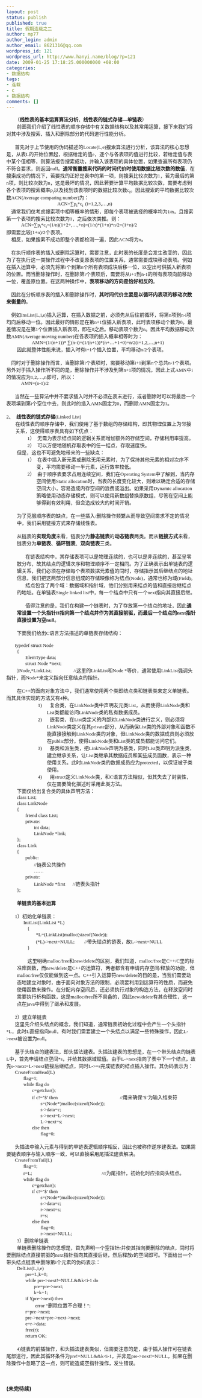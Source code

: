 ```yaml
---
layout: post
status: publish
published: true
title: 假期连载之二
author: mp77
author_login: admin
author_email: 8621316@qq.com
wordpress_id: 121
wordpress_url: http://www.hanyi.name/blog/?p=121
date: 2009-01-25 17:18:25.000000000 +08:00
categories:
- 数据结构
tags:
- 连载
- c
- 数据结构
comments: []
---
```

<p class="MsoNormal" style="margin: 0cm 0cm 0pt;"><span style="font-size: small;"><span lang="EN-US"><span style="mso-tab-count: 1;"><span style="font-family: Times New Roman;">       </span></span></span><span style="font-family: 宋体; mso-ascii-font-family: 'Times New Roman'; mso-hansi-font-family: 'Times New Roman';">（<strong style="mso-bidi-font-weight: normal;">线性表的基本运算算法分析</strong>，<strong style="mso-bidi-font-weight: normal;">线性表的链式存储—单链表</strong>）</span></span></p>
<p class="MsoNormal" style="margin: 0cm 0cm 0pt; text-indent: 21pt;"><span style="font-family: 宋体; mso-ascii-font-family: 'Times New Roman'; mso-hansi-font-family: 'Times New Roman';"><span style="font-size: small;">前面我们介绍了线性表的顺序存储中有关数据结构以及其常用运算，接下来我们将对其中涉及搜索、插入和删除部分的代码进行性能分析。</span></span></p>
<p class="MsoNormal" style="margin: 0cm 0cm 0pt;"><span lang="EN-US"><span style="mso-tab-count: 1;"><span style="font-size: small; font-family: Times New Roman;">       </span></span></span></p>
<p class="MsoNormal" style="margin: 0cm 0cm 0pt;"><span style="font-size: small;"><span lang="EN-US"><span style="mso-tab-count: 1;"><span style="font-family: Times New Roman;">       </span></span></span><span style="font-family: 宋体; mso-ascii-font-family: 'Times New Roman'; mso-hansi-font-family: 'Times New Roman';">首先对于上节使用的伪码描述的</span><span lang="EN-US"><span style="font-family: Times New Roman;">Locate(L,e)</span></span><span style="font-family: 宋体; mso-ascii-font-family: 'Times New Roman'; mso-hansi-font-family: 'Times New Roman';">搜索算法进行分析，该算法的核心思想是，从表</span><span lang="EN-US"><span style="font-family: Times New Roman;">L</span></span><span style="font-family: 宋体; mso-ascii-font-family: 'Times New Roman'; mso-hansi-font-family: 'Times New Roman';">的开始位置起，根据给定的值</span><span lang="EN-US"><span style="font-family: Times New Roman;">e</span></span><span style="font-family: 宋体; mso-ascii-font-family: 'Times New Roman'; mso-hansi-font-family: 'Times New Roman';">，逐个与各表项的值进行比较，若给定值与表中某个值相等，则算法报告搜索成功，并输入该表项的具体位置，如果查遍所有表项仍不符合要求，则返回</span><span lang="EN-US"><span style="font-family: Times New Roman;">null</span></span><span style="font-family: 宋体; mso-ascii-font-family: 'Times New Roman'; mso-hansi-font-family: 'Times New Roman';">。<strong style="mso-bidi-font-weight: normal;">通常衡量搜索代码的时间代价时使用数据比较次数的数值</strong>，在搜索成功的情况下，若要找的正好是表中的第一项，则搜索比较次数为</span><span lang="EN-US"><span style="font-family: Times New Roman;">1</span></span><span style="font-family: 宋体; mso-ascii-font-family: 'Times New Roman'; mso-hansi-font-family: 'Times New Roman';">，若为最后的第</span><span lang="EN-US"><span style="font-family: Times New Roman;">n</span></span><span style="font-family: 宋体; mso-ascii-font-family: 'Times New Roman'; mso-hansi-font-family: 'Times New Roman';">项，则比较次数为</span><span lang="EN-US"><span style="font-family: Times New Roman;">n</span></span><span style="font-family: 宋体; mso-ascii-font-family: 'Times New Roman'; mso-hansi-font-family: 'Times New Roman';">，这是最坏的情况，因此若要计算平均数据比较次数，需要考虑到各个表项的搜索概率</span><span style="font-family: Times New Roman;"><span lang="EN-US">p</span><sub><span style="mso-bidi-font-size: 10.5pt;" lang="EN-US">i</span></sub></span><span style="font-family: 宋体; mso-ascii-font-family: 'Times New Roman'; mso-hansi-font-family: 'Times New Roman';">以及找到该表项时的数据比较次数</span><span style="font-family: Times New Roman;"><span lang="EN-US">c</span><sub><span style="mso-bidi-font-size: 10.5pt;" lang="EN-US">i</span></sub></span><span style="font-family: 宋体; mso-ascii-font-family: 'Times New Roman'; mso-hansi-font-family: 'Times New Roman';">。因此搜索的平均数据比较次数</span><span lang="EN-US"><span style="font-family: Times New Roman;">ACN(Average comparing number)</span></span><span style="font-family: 宋体; mso-ascii-font-family: 'Times New Roman'; mso-hansi-font-family: 'Times New Roman';">为：</span></span></p>
<p class="MsoNormal" style="margin: 0cm 0cm 0pt;"><span style="font-size: small;"><span lang="EN-US"><span style="font-family: Times New Roman;"><span style="mso-tab-count: 6;">                                          </span>ACN=</span></span><span style="font-family: 宋体;">∑</span><span style="font-family: Times New Roman;"><span lang="EN-US">p</span><sub><span style="mso-bidi-font-size: 10.5pt;" lang="EN-US">i</span></sub></span><span style="font-family: 宋体;">*</span><span style="font-family: Times New Roman;"><span lang="EN-US">c</span><sub><span style="mso-bidi-font-size: 10.5pt;" lang="EN-US">i<span style="mso-spacerun: yes;">  </span></span></sub></span><span style="font-family: 宋体;">(i=1,2,3,…,n)</span></span></p>
<p class="MsoNormal" style="margin: 0cm 0cm 0pt;"><span style="font-size: small;"><span style="font-family: 宋体;"><span style="mso-tab-count: 1;">    </span></span><span style="font-family: 宋体;">通常我们仅考虑搜索项中相等概率的情形，即每个表项被选择的概率均为<span lang="EN-US">1/n</span>，且搜索第一个表项的搜索比较次数为<span lang="EN-US">1</span>，之后依次类推。则：</span></span></p>
<p class="MsoNormal" style="margin: 0cm 0cm 0pt;"><span style="font-size: small;"><span style="font-family: 宋体;"><span style="mso-tab-count: 3;">            </span></span><span lang="EN-US"><span style="font-family: Times New Roman;">ACN=</span></span><span style="font-family: 宋体;">∑</span><span style="font-family: Times New Roman;"><span lang="EN-US">p</span><sub><span style="mso-bidi-font-size: 10.5pt;" lang="EN-US">i</span></sub></span><span style="font-family: 宋体;">*</span><span style="font-family: Times New Roman;"><span lang="EN-US">c</span><sub><span style="mso-bidi-font-size: 10.5pt;" lang="EN-US">i</span></sub></span><span style="font-family: 宋体;">=(1/n)(1+2+,…,+n)=(1/n)*(1+n)*n/2=(1+n)/2</span></span></p>
<p class="MsoNormal" style="margin: 0cm 0cm 0pt;"><span style="font-family: 宋体;"><span style="font-size: small;">即需要比较<span lang="EN-US">(1+n)/2</span>个表项。</span></span></p>
<p class="MsoNormal" style="margin: 0cm 0cm 0pt;"><span style="font-size: small;"><span style="font-family: 宋体;"><span style="mso-tab-count: 1;">    </span></span><span style="font-family: 宋体;">相反，如果搜索不成功即整个表都检测一遍，因此<span lang="EN-US">ACN</span>将为<span lang="EN-US">n</span>。</span></span></p>
<p class="MsoNormal" style="margin: 0cm 0cm 0pt;"><span style="font-family: 宋体;"><span style="font-size: small;"> </span></span></p>
<p class="MsoNormal" style="margin: 0cm 0cm 0pt;"><span style="font-size: small;"><span style="font-family: 宋体;"><span style="mso-tab-count: 1;">    </span></span><span style="font-family: 宋体;">在执行顺序表的插入或删除运算时，需要注意，此时表的长度是会发生改变的，因此为了在执行这一类操作过程中不改变原表项的位置关系，通常需要成块移动表项。例如在插入运算中，必须先将第<span lang="EN-US">i</span>个到第<span lang="EN-US">n</span>个所有表项成块后移一位，以空出可供插入新表项的位置。而当删除操作时，在删除第<span lang="EN-US">i</span>个表项后，需要将从<span lang="EN-US">i+1</span>到<span lang="EN-US">n-1</span>的所有表项向前移动一位，覆盖原位置。在这两种操作中，<strong style="mso-bidi-font-weight: normal;">表项移动的方向是恰好相反的</strong>。</span></span></p>
<p class="MsoNormal" style="margin: 0cm 0cm 0pt;"><span style="font-family: 宋体;"><span style="font-size: small;"><span style="mso-tab-count: 1;">    </span></span></span></p>
<p class="MsoNormal" style="margin: 0cm 0cm 0pt;"><span style="font-size: small;"><span style="font-family: 宋体;"><span style="mso-tab-count: 1;">    </span></span><span style="font-family: 宋体;">因此在分析顺序表的插入和删除操作时，<strong style="mso-bidi-font-weight: normal;">其时间代价主要是以循环内表项的移动次数来衡量的</strong>。</span></span></p>
<p class="MsoNormal" style="margin: 0cm 0cm 0pt;"><span style="font-family: 宋体;"><span style="font-size: small;"> </span></span></p>
<p class="MsoNormal" style="margin: 0cm 0cm 0pt;"><span style="font-size: small;"><span style="font-family: 宋体;"><span style="mso-tab-count: 1;">    </span></span><span style="font-family: 宋体;">例如</span><span lang="EN-US"><span style="font-family: Times New Roman;">InsList(L,i,e)</span></span><span style="font-family: 宋体; mso-ascii-font-family: 'Times New Roman'; mso-hansi-font-family: 'Times New Roman';">插入运算，在插入数据之前，必须先从后往前循环，将第</span><span lang="EN-US"><span style="font-family: Times New Roman;">n</span></span><span style="font-family: 宋体; mso-ascii-font-family: 'Times New Roman'; mso-hansi-font-family: 'Times New Roman';">项到</span><span lang="EN-US"><span style="font-family: Times New Roman;">n-i</span></span><span style="font-family: 宋体; mso-ascii-font-family: 'Times New Roman'; mso-hansi-font-family: 'Times New Roman';">项均向后移动一位。因此最好的情形是在第</span><span lang="EN-US"><span style="font-family: Times New Roman;">n+1</span></span><span style="font-family: 宋体; mso-ascii-font-family: 'Times New Roman'; mso-hansi-font-family: 'Times New Roman';">位插入新表项，此时表项移动个数为</span><span lang="EN-US"><span style="font-family: Times New Roman;">0</span></span><span style="font-family: 宋体; mso-ascii-font-family: 'Times New Roman'; mso-hansi-font-family: 'Times New Roman';">。最差情况是在第</span><span lang="EN-US"><span style="font-family: Times New Roman;">1</span></span><span style="font-family: 宋体; mso-ascii-font-family: 'Times New Roman'; mso-hansi-font-family: 'Times New Roman';">个位置插入新表项，即在</span><span lang="EN-US"><span style="font-family: Times New Roman;">0</span></span><span style="font-family: 宋体; mso-ascii-font-family: 'Times New Roman'; mso-hansi-font-family: 'Times New Roman';">之后。移动表项个数为</span><span lang="EN-US"><span style="font-family: Times New Roman;">n</span></span><span style="font-family: 宋体; mso-ascii-font-family: 'Times New Roman'; mso-hansi-font-family: 'Times New Roman';">。因此平均数据移动次数</span><span lang="EN-US"><span style="font-family: Times New Roman;">AMN(Average moving number)</span></span><span style="font-family: 宋体; mso-ascii-font-family: 'Times New Roman'; mso-hansi-font-family: 'Times New Roman';">在各表项的插入概率相等时为：</span></span></p>
<p class="MsoNormal" style="margin: 0cm 0cm 0pt;"><span style="font-size: small;"><span lang="EN-US"><span style="font-family: Times New Roman;"><span style="mso-tab-count: 3;">                     </span>AMN=(1/(n+1))*</span></span><span style="font-family: 宋体;"> </span><span style="font-family: 宋体;">∑<span lang="EN-US">(n-i)=(1/(n+1))*(n+…+1+0)=n/2(i=1,2,…,n+1)</span></span></span></p>
<p class="MsoNormal" style="margin: 0cm 0cm 0pt; text-indent: 21pt;"><span style="font-family: 宋体;"><span style="font-size: small;">因此就整体性能来说，插入时有<span lang="EN-US">i+1</span>个插入位置，平均移动<span lang="EN-US">n/2</span>个表项。</span></span></p>
<p class="MsoNormal" style="margin: 0cm 0cm 0pt;"><span style="font-family: 宋体;"><span style="font-size: small;"><span style="mso-tab-count: 1;">    </span></span></span></p>
<p class="MsoNormal" style="margin: 0cm 0cm 0pt;"><span style="font-size: small;"><span style="font-family: 宋体;"><span style="mso-tab-count: 1;">    </span></span><span style="font-family: 宋体;">同时对于删除操作而言，当删除第<span lang="EN-US">i</span>个表项时，需要移动第<span lang="EN-US">i+1</span>到第<span lang="EN-US">n</span>个总共<span lang="EN-US">n-1</span>个表项。另外对于插入操作所不同的是，删除操作并不涉及到第<span lang="EN-US">n+1</span>项的情况，因此上式<span lang="EN-US">AMN</span>中<span lang="EN-US">i</span>的情况应为<span lang="EN-US">1,2,…,n</span>即可，所以：</span></span></p>
<p class="MsoNormal" style="margin: 0cm 0cm 0pt;"><span style="font-family: 宋体;"><span style="mso-tab-count: 3;"><span style="font-size: small;">            </span></span></span><span lang="EN-US"><span style="font-size: small; font-family: Times New Roman;">AMN=(n-1)/2<br style="mso-special-character: line-break;" /><br style="mso-special-character: line-break;" /></span></span></p>
<p class="MsoNormal" style="margin: 0cm 0cm 0pt;"><span style="font-size: small;"><span lang="EN-US"><span style="mso-tab-count: 1;"><span style="font-family: Times New Roman;">       </span></span></span><span style="font-family: 宋体; mso-ascii-font-family: 'Times New Roman'; mso-hansi-font-family: 'Times New Roman';">当然在一些算法中并不要求插入时并不必须在表末进行，或者删除时可以将最后一个表项填到第</span><span lang="EN-US"><span style="font-family: Times New Roman;">i</span></span><span style="font-family: 宋体; mso-ascii-font-family: 'Times New Roman'; mso-hansi-font-family: 'Times New Roman';">个空位中去，则此时的插入</span><span lang="EN-US"><span style="font-family: Times New Roman;">AMN</span></span><span style="font-family: 宋体; mso-ascii-font-family: 'Times New Roman'; mso-hansi-font-family: 'Times New Roman';">固定为</span><span lang="EN-US"><span style="font-family: Times New Roman;">0</span></span><span style="font-family: 宋体; mso-ascii-font-family: 'Times New Roman'; mso-hansi-font-family: 'Times New Roman';">，而删除</span><span lang="EN-US"><span style="font-family: Times New Roman;">AMN</span></span><span style="font-family: 宋体; mso-ascii-font-family: 'Times New Roman'; mso-hansi-font-family: 'Times New Roman';">固定为</span><span lang="EN-US"><span style="font-family: Times New Roman;">1</span></span><span style="font-family: 宋体; mso-ascii-font-family: 'Times New Roman'; mso-hansi-font-family: 'Times New Roman';">。</span></span></p>
<p class="MsoNormal" style="margin: 0cm 0cm 0pt;"><span lang="EN-US"><span style="font-size: small; font-family: Times New Roman;"> </span></span></p>
<p class="MsoNormal" style="margin: 0cm 0cm 0pt 18pt; text-indent: -18pt; mso-list: l0 level1 lfo1; tab-stops: list 18.0pt;"><span style="mso-fareast-font-family: 'Times New Roman';" lang="EN-US"><span style="mso-list: Ignore;"><span style="font-family: Times New Roman;"><span style="font-size: small;">2、</span><span style="font-family: &quot;Times New Roman&quot;;">  </span></span></span></span><span style="font-size: small;"><strong style="mso-bidi-font-weight: normal;"><span style="font-family: 宋体; mso-ascii-font-family: 'Times New Roman'; mso-hansi-font-family: 'Times New Roman';">线性表的链式存储</span></strong><span lang="EN-US"><span style="font-family: Times New Roman;">(Linked List)</span></span></span></p>
<p class="MsoNormal" style="margin: 0cm 0cm 0pt 18pt;"><span style="font-family: 宋体; mso-ascii-font-family: 'Times New Roman'; mso-hansi-font-family: 'Times New Roman';"><span style="font-size: small;">在线性表的顺序存储中，我们使用了基于数组的存储结构，即其物理位置上为邻接关系，这使得顺序表具有如下优点：</span></span></p>
<p class="MsoNormal" style="margin: 0cm 0cm 0pt 60pt; text-indent: -18pt; mso-list: l0 level3 lfo1; tab-stops: list 60.0pt;"><span style="mso-fareast-font-family: 'Times New Roman';" lang="EN-US"><span style="mso-list: Ignore;"><span style="font-family: Times New Roman;"><span style="font-size: small;">1）</span><span style="font-family: &quot;Times New Roman&quot;;">  </span></span></span></span><span style="font-family: 宋体; mso-ascii-font-family: 'Times New Roman'; mso-hansi-font-family: 'Times New Roman';"><span style="font-size: small;">无需为表示结点间的逻辑关系而增加额外的存储空间，存储利用率提高。</span></span></p>
<p class="MsoNormal" style="margin: 0cm 0cm 0pt 60pt; text-indent: -18pt; mso-list: l0 level3 lfo1; tab-stops: list 60.0pt;"><span style="mso-fareast-font-family: 'Times New Roman';" lang="EN-US"><span style="mso-list: Ignore;"><span style="font-family: Times New Roman;"><span style="font-size: small;">2）</span><span style="font-family: &quot;Times New Roman&quot;;">  </span></span></span></span><span style="font-family: 宋体; mso-ascii-font-family: 'Times New Roman'; mso-hansi-font-family: 'Times New Roman';"><span style="font-size: small;">可以方便地随机存取表中的任一结点，存取速度快。</span></span></p>
<p class="MsoNormal" style="margin: 0cm 0cm 0pt 21pt;"><span style="font-family: 宋体; mso-ascii-font-family: 'Times New Roman'; mso-hansi-font-family: 'Times New Roman';"><span style="font-size: small;">但是，这也不可避免地带来的一些缺点：</span></span></p>
<p class="MsoNormal" style="margin: 0cm 0cm 0pt 60pt; text-indent: -18pt; mso-list: l1 level1 lfo2; tab-stops: list 60.0pt;"><span style="mso-fareast-font-family: 'Times New Roman';" lang="EN-US"><span style="mso-list: Ignore;"><span style="font-family: Times New Roman;"><span style="font-size: small;">1）</span><span style="font-family: &quot;Times New Roman&quot;;">  </span></span></span></span><span style="font-family: 宋体; mso-ascii-font-family: 'Times New Roman'; mso-hansi-font-family: 'Times New Roman';"><span style="font-size: small;">在表中插入新元素或删除无用元素时，为了保持其他元素的相对次序不变，平均需要移动一半元素，运行效率较低。</span></span></p>
<p class="MsoNormal" style="margin: 0cm 0cm 0pt 60pt; text-indent: -18pt; mso-list: l1 level1 lfo2; tab-stops: list 60.0pt;"><span style="mso-fareast-font-family: 'Times New Roman';" lang="EN-US"><span style="mso-list: Ignore;"><span style="font-family: Times New Roman;"><span style="font-size: small;">2）</span><span style="font-family: &quot;Times New Roman&quot;;">  </span></span></span></span><span style="font-size: small;"><span style="font-family: 宋体; mso-ascii-font-family: 'Times New Roman'; mso-hansi-font-family: 'Times New Roman';">由于顺序表要求占用连续空间，我们在</span><span lang="EN-US"><span style="font-family: Times New Roman;">Operating System</span></span><span style="font-family: 宋体; mso-ascii-font-family: 'Times New Roman'; mso-hansi-font-family: 'Times New Roman';">中了解到，当内存空间使用</span><span lang="EN-US"><span style="font-family: Times New Roman;">Static allocation</span></span><span style="font-family: 宋体; mso-ascii-font-family: 'Times New Roman'; mso-hansi-font-family: 'Times New Roman';">时，当表的长度变化较大，则难以确定合适的存储空间大小，容易造成内存空间的浪费或溢出。如果采用</span><span lang="EN-US"><span style="font-family: Times New Roman;">Dynamic allocation</span></span><span style="font-family: 宋体; mso-ascii-font-family: 'Times New Roman'; mso-hansi-font-family: 'Times New Roman';">策略使用动态存储模式，则可以使用新数组替换原数组，尽管在空间上能够得到有效利用，但会造成较大的时间开销。</span></span></p>
<p class="MsoNormal" style="margin: 0cm 0cm 0pt 21pt;"><span lang="EN-US"><span style="font-size: small; font-family: Times New Roman;"> </span></span></p>
<p class="MsoNormal" style="margin: 0cm 0cm 0pt 21pt;"><span style="font-size: small;"><span style="font-family: 宋体; mso-ascii-font-family: 'Times New Roman'; mso-hansi-font-family: 'Times New Roman';">为了克服顺序表的缺点，在一些插入</span><span lang="EN-US"><span style="font-family: Times New Roman;">/</span></span><span style="font-family: 宋体; mso-ascii-font-family: 'Times New Roman'; mso-hansi-font-family: 'Times New Roman';">删除操作频繁从而导致空间需求不定的情况中，我们采用链接方式来存储线性表。</span></span></p>
<p class="MsoNormal" style="margin: 0cm 0cm 0pt 21pt;"><span lang="EN-US"><span style="font-size: small; font-family: Times New Roman;"> </span></span></p>
<p class="MsoNormal" style="margin: 0cm 0cm 0pt 21pt;"><span style="font-family: 宋体; mso-ascii-font-family: 'Times New Roman'; mso-hansi-font-family: 'Times New Roman';"><span style="font-size: small;">从链表的<strong style="mso-bidi-font-weight: normal;">实现角度</strong>来看，链表分为<strong style="mso-bidi-font-weight: normal;">静态链表</strong>的<strong style="mso-bidi-font-weight: normal;">动态链表</strong>两类。而从<strong style="mso-bidi-font-weight: normal;">链接方式</strong>来看，链表分为<strong style="mso-bidi-font-weight: normal;">单链表</strong>、<strong style="mso-bidi-font-weight: normal;">循环链表</strong>、<strong style="mso-bidi-font-weight: normal;">双向链表</strong>三类。</span></span></p>
<p class="MsoNormal" style="margin: 0cm 0cm 0pt 21pt;"><span lang="EN-US"><span style="font-size: small; font-family: Times New Roman;"> </span></span></p>
<p class="MsoNormal" style="margin: 0cm 0cm 0pt 21pt;"><span style="font-size: small;"><span lang="EN-US"><span style="mso-tab-count: 1;"><span style="font-family: Times New Roman;">       </span></span></span><span style="font-family: 宋体; mso-ascii-font-family: 'Times New Roman'; mso-hansi-font-family: 'Times New Roman';">在链表结构中，其存储表项可以是物理连续的，也可以是非连续的，甚至呈零散分布，故其结点的逻辑次序和物理顺序不一定相同。为了正确表示出单链表的逻辑关系，我们必须在存储每个表项数据元素值的同时，存储指示其后继结点的地址信息，我们把这两部分信息组成的存储映像称为结点</span><span lang="EN-US"><span style="font-family: Times New Roman;">(Node)</span></span><span style="font-family: 宋体; mso-ascii-font-family: 'Times New Roman'; mso-hansi-font-family: 'Times New Roman';">，通常也称为域</span><span lang="EN-US"><span style="font-family: Times New Roman;">(Field)</span></span><span style="font-family: 宋体; mso-ascii-font-family: 'Times New Roman'; mso-hansi-font-family: 'Times New Roman';">。</span></span></p>
<p class="MsoNormal" style="margin: 0cm 0cm 0pt 21pt;"><span style="font-size: small;"><span lang="EN-US"><span style="mso-tab-count: 1;"><span style="font-family: Times New Roman;">       </span></span></span><span style="font-family: 宋体; mso-ascii-font-family: 'Times New Roman'; mso-hansi-font-family: 'Times New Roman';">结点包含了两个域：数据域和指针域，他们分别用来结点的值和直接后继结点的地址。在单链表</span><span lang="EN-US"><span style="font-family: Times New Roman;">Single linked list</span></span><span style="font-family: 宋体; mso-ascii-font-family: 'Times New Roman'; mso-hansi-font-family: 'Times New Roman';">中，每一个结点中只有一个</span><span lang="EN-US"><span style="font-family: Times New Roman;">next</span></span><span style="font-family: 宋体; mso-ascii-font-family: 'Times New Roman'; mso-hansi-font-family: 'Times New Roman';">指向其直接后继。</span></span></p>
<p class="MsoNormal" style="margin: 0cm 0cm 0pt 21pt;"><span lang="EN-US"><span style="font-size: small; font-family: Times New Roman;"> </span></span></p>
<p class="MsoNormal" style="margin: 0cm 0cm 0pt 21pt;"><span style="font-size: small;"><span lang="EN-US"><span style="mso-tab-count: 1;"><span style="font-family: Times New Roman;">       </span></span></span><span style="font-family: 宋体; mso-ascii-font-family: 'Times New Roman'; mso-hansi-font-family: 'Times New Roman';">值得注意的是，我们在构建一个链表时，为了存放第一个结点的地址，因此<strong style="mso-bidi-font-weight: normal;">通常设置一个头指针</strong></span><strong style="mso-bidi-font-weight: normal;"><span lang="EN-US"><span style="font-family: Times New Roman;">H</span></span></strong><strong style="mso-bidi-font-weight: normal;"><span style="font-family: 宋体; mso-ascii-font-family: 'Times New Roman'; mso-hansi-font-family: 'Times New Roman';">指向第一个结点并作为其直接前驱，而最后一个结点的</span><span lang="EN-US"><span style="font-family: Times New Roman;">next</span></span></strong><strong style="mso-bidi-font-weight: normal;"><span style="font-family: 宋体; mso-ascii-font-family: 'Times New Roman'; mso-hansi-font-family: 'Times New Roman';">指针直接设置为空</span><span lang="EN-US"><span style="font-family: Times New Roman;">null</span></span></strong><span style="font-family: 宋体; mso-ascii-font-family: 'Times New Roman'; mso-hansi-font-family: 'Times New Roman';">。</span></span></p>
<p class="MsoNormal" style="margin: 0cm 0cm 0pt 21pt;"><span lang="EN-US"><span style="font-size: small; font-family: Times New Roman;"> </span></span></p>
<p class="MsoNormal" style="margin: 0cm 0cm 0pt; text-indent: 21pt;"><span style="font-size: small;"><span style="font-family: 宋体; mso-ascii-font-family: 'Times New Roman'; mso-hansi-font-family: 'Times New Roman';">下面我们给出</span><span lang="EN-US"><span style="font-family: Times New Roman;">C</span></span><span style="font-family: 宋体; mso-ascii-font-family: 'Times New Roman'; mso-hansi-font-family: 'Times New Roman';">语言方法描述的单链表存储结构：</span></span></p>
<p class="MsoNormal" style="margin: 0cm 0cm 0pt;"><span lang="EN-US"><span style="font-size: small; font-family: Times New Roman;"> </span></span></p>
<p class="MsoNormal" style="margin: 0cm 0cm 0pt;"><span lang="EN-US"><span style="font-size: small;"><span style="font-family: Times New Roman;"><span style="mso-tab-count: 1;">       </span>typedef struct Node</span></span></span></p>
<p class="MsoNormal" style="margin: 0cm 0cm 0pt; text-indent: 21pt;"><span lang="EN-US"><span style="font-size: small; font-family: Times New Roman;">{</span></span></p>
<p class="MsoNormal" style="margin: 0cm 0cm 0pt; text-indent: 21pt;"><span lang="EN-US"><span style="font-size: small;"><span style="font-family: Times New Roman;"><span style="mso-tab-count: 1;">       </span>ElemType data;</span></span></span></p>
<p class="MsoNormal" style="margin: 0cm 0cm 0pt; text-indent: 21pt;"><span lang="EN-US"><span style="font-size: small;"><span style="font-family: Times New Roman;"><span style="mso-tab-count: 1;">       </span>struct Node *next;</span></span></span></p>
<p class="MsoNormal" style="margin: 0cm 0cm 0pt; text-indent: 21pt;"><span style="font-size: small;"><span lang="EN-US"><span style="font-family: Times New Roman;">}Node,*LinkList;<span style="mso-tab-count: 3;">                  </span>//</span></span><span style="font-family: 宋体; mso-ascii-font-family: 'Times New Roman'; mso-hansi-font-family: 'Times New Roman';">这里的</span><span lang="EN-US"><span style="font-family: Times New Roman;">LinkList</span></span><span style="font-family: 宋体; mso-ascii-font-family: 'Times New Roman'; mso-hansi-font-family: 'Times New Roman';">和</span><span lang="EN-US"><span style="font-family: Times New Roman;">Node *</span></span><span style="font-family: 宋体; mso-ascii-font-family: 'Times New Roman'; mso-hansi-font-family: 'Times New Roman';">等价，通常使用</span><span lang="EN-US"><span style="font-family: Times New Roman;">LinkList</span></span><span style="font-family: 宋体; mso-ascii-font-family: 'Times New Roman'; mso-hansi-font-family: 'Times New Roman';">强调头指针，而</span><span lang="EN-US"><span style="font-family: Times New Roman;">Node*</span></span><span style="font-family: 宋体; mso-ascii-font-family: 'Times New Roman'; mso-hansi-font-family: 'Times New Roman';">来定义指向任意结点的指针。</span></span></p>
<p class="MsoNormal" style="margin: 0cm 0cm 0pt; text-indent: 21pt;"><span lang="EN-US"><span style="font-size: small; font-family: Times New Roman;"> </span></span></p>
<p class="MsoNormal" style="margin: 0cm 0cm 0pt; text-indent: 21pt;"><span style="font-size: small;"><span style="font-family: 宋体; mso-ascii-font-family: 'Times New Roman'; mso-hansi-font-family: 'Times New Roman';">在</span><span lang="EN-US"><span style="font-family: Times New Roman;">C++</span></span><span style="font-family: 宋体; mso-ascii-font-family: 'Times New Roman'; mso-hansi-font-family: 'Times New Roman';">的面向对象方法中，我们通常使用两个类即结点类和链表类来定义单链表。而其具体实现的方法又有</span><span lang="EN-US"><span style="font-family: Times New Roman;">4</span></span><span style="font-family: 宋体; mso-ascii-font-family: 'Times New Roman'; mso-hansi-font-family: 'Times New Roman';">种。</span></span></p>
<p class="MsoNormal" style="margin: 0cm 0cm 0pt 81pt; text-indent: -18pt; mso-list: l0 level4 lfo1; tab-stops: list 81.0pt;"><span style="mso-fareast-font-family: 'Times New Roman';" lang="EN-US"><span style="mso-list: Ignore;"><span style="font-family: Times New Roman;"><span style="font-size: small;">1)</span><span style="font-family: &quot;Times New Roman&quot;;">      </span></span></span></span><span style="font-size: small;"><span style="font-family: 宋体; mso-ascii-font-family: 'Times New Roman'; mso-hansi-font-family: 'Times New Roman';">复合类，在</span><span lang="EN-US"><span style="font-family: Times New Roman;">LinkNode</span></span><span style="font-family: 宋体; mso-ascii-font-family: 'Times New Roman'; mso-hansi-font-family: 'Times New Roman';">类中声明友元类</span><span lang="EN-US"><span style="font-family: Times New Roman;">List</span></span><span style="font-family: 宋体; mso-ascii-font-family: 'Times New Roman'; mso-hansi-font-family: 'Times New Roman';">，从而使得</span><span lang="EN-US"><span style="font-family: Times New Roman;">LinkNode</span></span><span style="font-family: 宋体; mso-ascii-font-family: 'Times New Roman'; mso-hansi-font-family: 'Times New Roman';">类和</span><span lang="EN-US"><span style="font-family: Times New Roman;">List</span></span><span style="font-family: 宋体; mso-ascii-font-family: 'Times New Roman'; mso-hansi-font-family: 'Times New Roman';">类都能访问</span><span lang="EN-US"><span style="font-family: Times New Roman;">LinkNode</span></span><span style="font-family: 宋体; mso-ascii-font-family: 'Times New Roman'; mso-hansi-font-family: 'Times New Roman';">类的私有数据成员。</span></span></p>
<p class="MsoNormal" style="margin: 0cm 0cm 0pt 81pt; text-indent: -18pt; mso-list: l0 level4 lfo1; tab-stops: list 81.0pt;"><span style="mso-fareast-font-family: 'Times New Roman';" lang="EN-US"><span style="mso-list: Ignore;"><span style="font-family: Times New Roman;"><span style="font-size: small;">2)</span><span style="font-family: &quot;Times New Roman&quot;;">      </span></span></span></span><span style="font-size: small;"><span style="font-family: 宋体; mso-ascii-font-family: 'Times New Roman'; mso-hansi-font-family: 'Times New Roman';">嵌套类，在</span><span lang="EN-US"><span style="font-family: Times New Roman;">List</span></span><span style="font-family: 宋体; mso-ascii-font-family: 'Times New Roman'; mso-hansi-font-family: 'Times New Roman';">类定义的内部对</span><span lang="EN-US"><span style="font-family: Times New Roman;">LinkNode</span></span><span style="font-family: 宋体; mso-ascii-font-family: 'Times New Roman'; mso-hansi-font-family: 'Times New Roman';">类进行定义，则必须将</span><span lang="EN-US"><span style="font-family: Times New Roman;">LinkNode</span></span><span style="font-family: 宋体; mso-ascii-font-family: 'Times New Roman'; mso-hansi-font-family: 'Times New Roman';">类定义在其</span><span lang="EN-US"><span style="font-family: Times New Roman;">private</span></span><span style="font-family: 宋体; mso-ascii-font-family: 'Times New Roman'; mso-hansi-font-family: 'Times New Roman';">部分，从而确保</span><span lang="EN-US"><span style="font-family: Times New Roman;">List</span></span><span style="font-family: 宋体; mso-ascii-font-family: 'Times New Roman'; mso-hansi-font-family: 'Times New Roman';">类的外部对象和函数不能直接接触到</span><span lang="EN-US"><span style="font-family: Times New Roman;">LinkNode</span></span><span style="font-family: 宋体; mso-ascii-font-family: 'Times New Roman'; mso-hansi-font-family: 'Times New Roman';">类的对象，但</span><span lang="EN-US"><span style="font-family: Times New Roman;">LinkNode</span></span><span style="font-family: 宋体; mso-ascii-font-family: 'Times New Roman'; mso-hansi-font-family: 'Times New Roman';">类的数据成员则必须放在</span><span lang="EN-US"><span style="font-family: Times New Roman;">public</span></span><span style="font-family: 宋体; mso-ascii-font-family: 'Times New Roman'; mso-hansi-font-family: 'Times New Roman';">部分，使得</span><span lang="EN-US"><span style="font-family: Times New Roman;">LinkNode</span></span><span style="font-family: 宋体; mso-ascii-font-family: 'Times New Roman'; mso-hansi-font-family: 'Times New Roman';">类和</span><span lang="EN-US"><span style="font-family: Times New Roman;">List</span></span><span style="font-family: 宋体; mso-ascii-font-family: 'Times New Roman'; mso-hansi-font-family: 'Times New Roman';">类的成员都能访问它们。</span></span></p>
<p class="MsoNormal" style="margin: 0cm 0cm 0pt 81pt; text-indent: -18pt; mso-list: l0 level4 lfo1; tab-stops: list 81.0pt;"><span style="mso-fareast-font-family: 'Times New Roman';" lang="EN-US"><span style="mso-list: Ignore;"><span style="font-family: Times New Roman;"><span style="font-size: small;">3)</span><span style="font-family: &quot;Times New Roman&quot;;">      </span></span></span></span><span style="font-size: small;"><span style="font-family: 宋体; mso-ascii-font-family: 'Times New Roman'; mso-hansi-font-family: 'Times New Roman';">基类和派生类，把</span><span lang="EN-US"><span style="font-family: Times New Roman;">LinkNode</span></span><span style="font-family: 宋体; mso-ascii-font-family: 'Times New Roman'; mso-hansi-font-family: 'Times New Roman';">声明为基类，同时</span><span lang="EN-US"><span style="font-family: Times New Roman;">List</span></span><span style="font-family: 宋体; mso-ascii-font-family: 'Times New Roman'; mso-hansi-font-family: 'Times New Roman';">类声明为派生类，建立继承关系，让</span><span lang="EN-US"><span style="font-family: Times New Roman;">List</span></span><span style="font-family: 宋体; mso-ascii-font-family: 'Times New Roman'; mso-hansi-font-family: 'Times New Roman';">类继承其数据成员和某些成员函数，表示一种使用关系。此时</span><span lang="EN-US"><span style="font-family: Times New Roman;">LinkNode</span></span><span style="font-family: 宋体; mso-ascii-font-family: 'Times New Roman'; mso-hansi-font-family: 'Times New Roman';">类的数据成员应为</span><span lang="EN-US"><span style="font-family: Times New Roman;">protected</span></span><span style="font-family: 宋体; mso-ascii-font-family: 'Times New Roman'; mso-hansi-font-family: 'Times New Roman';">，以保证被子类使用。</span></span></p>
<p class="MsoNormal" style="margin: 0cm 0cm 0pt 81pt; text-indent: -18pt; mso-list: l0 level4 lfo1; tab-stops: list 81.0pt;"><span style="mso-fareast-font-family: 'Times New Roman';" lang="EN-US"><span style="mso-list: Ignore;"><span style="font-family: Times New Roman;"><span style="font-size: small;">4)</span><span style="font-family: &quot;Times New Roman&quot;;">      </span></span></span></span><span style="font-size: small;"><span style="font-family: 宋体; mso-ascii-font-family: 'Times New Roman'; mso-hansi-font-family: 'Times New Roman';">用</span><span lang="EN-US"><span style="font-family: Times New Roman;">struct</span></span><span style="font-family: 宋体; mso-ascii-font-family: 'Times New Roman'; mso-hansi-font-family: 'Times New Roman';">定义</span><span lang="EN-US"><span style="font-family: Times New Roman;">LinkNode</span></span><span style="font-family: 宋体; mso-ascii-font-family: 'Times New Roman'; mso-hansi-font-family: 'Times New Roman';">类，和</span><span lang="EN-US"><span style="font-family: Times New Roman;">C</span></span><span style="font-family: 宋体; mso-ascii-font-family: 'Times New Roman'; mso-hansi-font-family: 'Times New Roman';">语言方法相似，但其失去了封装性，仅在需要简化描述时采用此类方法。</span></span></p>
<p class="MsoNormal" style="margin: 0cm 0cm 0pt 21pt;"><span style="font-family: 宋体; mso-ascii-font-family: 'Times New Roman'; mso-hansi-font-family: 'Times New Roman';"><span style="font-size: small;">下面仅给出复合类的具体声明方法：</span></span></p>
<p class="MsoNormal" style="margin: 0cm 0cm 0pt 21pt;"><span lang="EN-US"><span style="font-size: small; font-family: Times New Roman;">class List;</span></span></p>
<p class="MsoNormal" style="margin: 0cm 0cm 0pt 21pt;"><span lang="EN-US"><span style="font-size: small; font-family: Times New Roman;">class LinkNode</span></span></p>
<p class="MsoNormal" style="margin: 0cm 0cm 0pt 21pt;"><span lang="EN-US"><span style="font-size: small; font-family: Times New Roman;">{</span></span></p>
<p class="MsoNormal" style="margin: 0cm 0cm 0pt 21pt;"><span lang="EN-US"><span style="font-size: small;"><span style="font-family: Times New Roman;"><span style="mso-tab-count: 1;">       </span>friend class List;</span></span></span></p>
<p class="MsoNormal" style="margin: 0cm 0cm 0pt 21pt;"><span lang="EN-US"><span style="font-size: small;"><span style="font-family: Times New Roman;"><span style="mso-tab-count: 1;">       </span>private:</span></span></span></p>
<p class="MsoNormal" style="margin: 0cm 0cm 0pt 21pt;"><span lang="EN-US"><span style="font-size: small;"><span style="font-family: Times New Roman;"><span style="mso-tab-count: 2;">              </span>int data;</span></span></span></p>
<p class="MsoNormal" style="margin: 0cm 0cm 0pt 21pt;"><span lang="EN-US"><span style="font-size: small;"><span style="font-family: Times New Roman;"><span style="mso-tab-count: 2;">              </span>LinkNode *link;</span></span></span></p>
<p class="MsoNormal" style="margin: 0cm 0cm 0pt 21pt;"><span lang="EN-US"><span style="font-size: small; font-family: Times New Roman;">};</span></span></p>
<p class="MsoNormal" style="margin: 0cm 0cm 0pt 21pt;"><span lang="EN-US"><span style="font-size: small; font-family: Times New Roman;">class Link</span></span></p>
<p class="MsoNormal" style="margin: 0cm 0cm 0pt 21pt;"><span lang="EN-US"><span style="font-size: small; font-family: Times New Roman;">{</span></span></p>
<p class="MsoNormal" style="margin: 0cm 0cm 0pt 21pt;"><span lang="EN-US"><span style="font-size: small;"><span style="font-family: Times New Roman;"><span style="mso-tab-count: 1;">       </span>public:</span></span></span></p>
<p class="MsoNormal" style="margin: 0cm 0cm 0pt 21pt;"><span style="font-size: small;"><span lang="EN-US"><span style="font-family: Times New Roman;"><span style="mso-tab-count: 2;">              </span>//</span></span><span style="font-family: 宋体; mso-ascii-font-family: 'Times New Roman'; mso-hansi-font-family: 'Times New Roman';">链表公共操作</span></span></p>
<p class="MsoNormal" style="margin: 0cm 0cm 0pt 21pt;"><span lang="EN-US"><span style="font-size: small;"><span style="font-family: Times New Roman;"><span style="mso-tab-count: 2;">              </span>……</span></span></span></p>
<p class="MsoNormal" style="margin: 0cm 0cm 0pt 21pt;"><span lang="EN-US"><span style="font-size: small;"><span style="font-family: Times New Roman;"><span style="mso-tab-count: 1;">       </span>private:</span></span></span></p>
<p class="MsoNormal" style="margin: 0cm 0cm 0pt 21pt;"><span style="font-size: small;"><span lang="EN-US"><span style="font-family: Times New Roman;"><span style="mso-tab-count: 2;">              </span>LinkNode *first<span style="mso-tab-count: 1;">      </span>//</span></span><span style="font-family: 宋体; mso-ascii-font-family: 'Times New Roman'; mso-hansi-font-family: 'Times New Roman';">链表头指针</span></span></p>
<p class="MsoNormal" style="margin: 0cm 0cm 0pt 21pt;"><span lang="EN-US"><span style="font-size: small; font-family: Times New Roman;">};</span></span></p>
<p class="MsoNormal" style="margin: 0cm 0cm 0pt 21pt;"><span lang="EN-US"><span style="font-size: small; font-family: Times New Roman;"> </span></span></p>
<p class="MsoNormal" style="margin: 0cm 0cm 0pt 21pt;"><strong style="mso-bidi-font-weight: normal;"><span style="font-size: small;"><span style="font-family: 宋体; mso-ascii-font-family: 'Times New Roman'; mso-hansi-font-family: 'Times New Roman';">单链表的基本运算</span></span></strong></p>
<p class="MsoNormal" style="margin: 0cm 0cm 0pt 21pt;"><strong style="mso-bidi-font-weight: normal;"><span lang="EN-US"><span style="font-size: small; font-family: Times New Roman;"> </span></span></strong></p>
<p class="MsoNormal" style="margin: 0cm 0cm 0pt;"><span style="font-size: small;"><span lang="EN-US"><span style="font-family: Times New Roman;"><span style="mso-tab-count: 1;">       </span>1</span></span><span style="font-family: 宋体; mso-ascii-font-family: 'Times New Roman'; mso-hansi-font-family: 'Times New Roman';">）初始化单链表：</span></span></p>
<p class="MsoNormal" style="margin: 0cm 0cm 0pt;"><span lang="EN-US"><span style="font-size: small;"><span style="font-family: Times New Roman;"><span style="mso-tab-count: 2;">              </span>InitList(LinkList *L)</span></span></span></p>
<p class="MsoNormal" style="margin: 0cm 0cm 0pt 21pt; text-indent: 21pt;"><span lang="EN-US"><span style="font-size: small; font-family: Times New Roman;">{</span></span></p>
<p class="MsoNormal" style="margin: 0cm 0cm 0pt 21pt; text-indent: 21pt;"><span lang="EN-US"><span style="font-size: small;"><span style="font-family: Times New Roman;"><span style="mso-tab-count: 1;">       </span>*L=(LinkList)malloc(sizeof(Node));</span></span></span></p>
<p class="MsoNormal" style="margin: 0cm 0cm 0pt 21pt; text-indent: 21pt;"><span style="font-size: small;"><span lang="EN-US"><span style="font-family: Times New Roman;"><span style="mso-tab-count: 1;">       </span>(*L)-&gt;next=NULL;<span style="mso-tab-count: 2;">        </span>//</span></span><span style="font-family: 宋体; mso-ascii-font-family: 'Times New Roman'; mso-hansi-font-family: 'Times New Roman';">带头结点的链表，故</span><span lang="EN-US"><span style="font-family: Times New Roman;">L-&gt;next=NULL</span></span></span></p>
<p class="MsoNormal" style="margin: 0cm 0cm 0pt 21pt; text-indent: 21pt;"><span lang="EN-US"><span style="font-size: small; font-family: Times New Roman;">}</span></span></p>
<p class="MsoNormal" style="margin: 0cm 0cm 0pt 21pt; text-indent: 21pt;"><span lang="EN-US"><span style="font-size: small; font-family: Times New Roman;"> </span></span></p>
<p class="MsoNormal" style="margin: 0cm 0cm 0pt 21pt; text-indent: 21pt;"><span style="font-size: small;"><span style="font-family: 宋体; mso-ascii-font-family: 'Times New Roman'; mso-hansi-font-family: 'Times New Roman';">这里明确</span><span lang="EN-US"><span style="font-family: Times New Roman;">malloc/free</span></span><span style="font-family: 宋体; mso-ascii-font-family: 'Times New Roman'; mso-hansi-font-family: 'Times New Roman';">和</span><span lang="EN-US"><span style="font-family: Times New Roman;">new/delete</span></span><span style="font-family: 宋体; mso-ascii-font-family: 'Times New Roman'; mso-hansi-font-family: 'Times New Roman';">的区别，我们知道，</span><span lang="EN-US"><span style="font-family: Times New Roman;">malloc/free</span></span><span style="font-family: 宋体; mso-ascii-font-family: 'Times New Roman'; mso-hansi-font-family: 'Times New Roman';">是</span><span lang="EN-US"><span style="font-family: Times New Roman;">C++/C</span></span><span style="font-family: 宋体; mso-ascii-font-family: 'Times New Roman'; mso-hansi-font-family: 'Times New Roman';">里的标准库函数，而</span><span lang="EN-US"><span style="font-family: Times New Roman;">new/delete</span></span><span style="font-family: 宋体; mso-ascii-font-family: 'Times New Roman'; mso-hansi-font-family: 'Times New Roman';">是</span><span lang="EN-US"><span style="font-family: Times New Roman;">C++</span></span><span style="font-family: 宋体; mso-ascii-font-family: 'Times New Roman'; mso-hansi-font-family: 'Times New Roman';">的运算符，两者都含有申请内存空间</span><span lang="EN-US"><span style="font-family: Times New Roman;">/</span></span><span style="font-family: 宋体; mso-ascii-font-family: 'Times New Roman'; mso-hansi-font-family: 'Times New Roman';">释放的功能，但</span><span lang="EN-US"><span style="font-family: Times New Roman;">malloc/free</span></span><span style="font-family: 宋体; mso-ascii-font-family: 'Times New Roman'; mso-hansi-font-family: 'Times New Roman';">仅仅能做到这一点。</span><span lang="EN-US"><span style="font-family: Times New Roman;">C++</span></span><span style="font-family: 宋体; mso-ascii-font-family: 'Times New Roman'; mso-hansi-font-family: 'Times New Roman';">引入运算符</span><span lang="EN-US"><span style="font-family: Times New Roman;">new/delete</span></span><span style="font-family: 宋体; mso-ascii-font-family: 'Times New Roman'; mso-hansi-font-family: 'Times New Roman';">的目的是，当我们需要动态地建立对象时，由于面向对象方法的限制，必须要利用到运算符的性质，而避免使用函数来操作。在分配内存空间后，还必须执行对象的构造方法，在释放空间时需要执行析构函数，这是</span><span lang="EN-US"><span style="font-family: Times New Roman;">malloc/free</span></span><span style="font-family: 宋体; mso-ascii-font-family: 'Times New Roman'; mso-hansi-font-family: 'Times New Roman';">所不具备的，因此</span><span lang="EN-US"><span style="font-family: Times New Roman;">new/delete</span></span><span style="font-family: 宋体; mso-ascii-font-family: 'Times New Roman'; mso-hansi-font-family: 'Times New Roman';">有其合理性，这一点在</span><span lang="EN-US"><span style="font-family: Times New Roman;">java</span></span><span style="font-family: 宋体; mso-ascii-font-family: 'Times New Roman'; mso-hansi-font-family: 'Times New Roman';">中得到了继承和发展。</span></span></p>
<p class="MsoNormal" style="margin: 0cm 0cm 0pt 21pt; text-indent: 21pt;"><span lang="EN-US"><span style="font-size: small; font-family: Times New Roman;"> </span></span></p>
<p class="MsoNormal" style="margin: 0cm 0cm 0pt;"><span style="font-size: small;"><span lang="EN-US"><span style="font-family: Times New Roman;"><span style="mso-tab-count: 1;">       </span>2</span></span><span style="font-family: 宋体; mso-ascii-font-family: 'Times New Roman'; mso-hansi-font-family: 'Times New Roman';">）建立单链表</span></span></p>
<p class="MsoNormal" style="margin: 0cm 0cm 0pt;"><span style="font-size: small;"><span lang="EN-US"><span style="mso-tab-count: 1;"><span style="font-family: Times New Roman;">       </span></span></span><span style="font-family: 宋体; mso-ascii-font-family: 'Times New Roman'; mso-hansi-font-family: 'Times New Roman';">这里先介绍头结点的概念，我们知道，通常链表初始化过程中会产生一个头指针</span><span lang="EN-US"><span style="font-family: Times New Roman;">*L</span></span><span style="font-family: 宋体; mso-ascii-font-family: 'Times New Roman'; mso-hansi-font-family: 'Times New Roman';">，此时</span><span lang="EN-US"><span style="font-family: Times New Roman;">L</span></span><span style="font-family: 宋体; mso-ascii-font-family: 'Times New Roman'; mso-hansi-font-family: 'Times New Roman';">直接指向</span><span lang="EN-US"><span style="font-family: Times New Roman;">null</span></span><span style="font-family: 宋体; mso-ascii-font-family: 'Times New Roman'; mso-hansi-font-family: 'Times New Roman';">，有时我们需要建立一个头结点以满足一些特殊操作，因此</span><span lang="EN-US"><span style="font-family: Times New Roman;">L-&gt;next</span></span><span style="font-family: 宋体; mso-ascii-font-family: 'Times New Roman'; mso-hansi-font-family: 'Times New Roman';">被设置为</span><span lang="EN-US"><span style="font-family: Times New Roman;">null</span></span><span style="font-family: 宋体; mso-ascii-font-family: 'Times New Roman'; mso-hansi-font-family: 'Times New Roman';">。</span></span></p>
<p class="MsoNormal" style="margin: 0cm 0cm 0pt;"><span lang="EN-US"><span style="mso-tab-count: 2;"><span style="font-size: small; font-family: Times New Roman;">              </span></span></span></p>
<p class="MsoNormal" style="margin: 0cm 0cm 0pt;"><span style="font-size: small;"><span lang="EN-US"><span style="mso-tab-count: 1;"><span style="font-family: Times New Roman;">       </span></span></span><span style="font-family: 宋体; mso-ascii-font-family: 'Times New Roman'; mso-hansi-font-family: 'Times New Roman';">基于头结点的建表法，即头插法建表。头插法建表的思想是，在一个带头结点的链表</span><span lang="EN-US"><span style="font-family: Times New Roman;">L</span></span><span style="font-family: 宋体; mso-ascii-font-family: 'Times New Roman'; mso-hansi-font-family: 'Times New Roman';">中，首先申请结点空间</span><span lang="EN-US"><span style="font-family: Times New Roman;">*s</span></span><span style="font-family: 宋体; mso-ascii-font-family: 'Times New Roman'; mso-hansi-font-family: 'Times New Roman';">，并给其数据域赋值。由于</span><span lang="EN-US"><span style="font-family: Times New Roman;">L-&gt;next</span></span><span style="font-family: 宋体; mso-ascii-font-family: 'Times New Roman'; mso-hansi-font-family: 'Times New Roman';">指向了表中下一个结点，故先</span><span lang="EN-US"><span style="font-family: Times New Roman;">s-&gt;next=L-&gt;next</span></span><span style="font-family: 宋体; mso-ascii-font-family: 'Times New Roman'; mso-hansi-font-family: 'Times New Roman';">链接后继结点，同时</span><span lang="EN-US"><span style="font-family: Times New Roman;">L-&gt;=s</span></span><span style="font-family: 宋体; mso-ascii-font-family: 'Times New Roman'; mso-hansi-font-family: 'Times New Roman';">完成链表的结点插入操作。其伪码表示为：</span></span></p>
<p class="MsoNormal" style="margin: 0cm 0cm 0pt;"><span lang="EN-US"><span style="font-size: small;"><span style="font-family: Times New Roman;"><span style="mso-tab-count: 1;">       </span>CreateFromHead(L)</span></span></span></p>
<p class="MsoNormal" style="margin: 0cm 0cm 0pt;"><span lang="EN-US"><span style="font-size: small;"><span style="font-family: Times New Roman;"><span style="mso-tab-count: 2;">              </span>flag=1;</span></span></span></p>
<p class="MsoNormal" style="margin: 0cm 0cm 0pt;"><span lang="EN-US"><span style="font-size: small;"><span style="font-family: Times New Roman;"><span style="mso-tab-count: 2;">              </span>while flag do</span></span></span></p>
<p class="MsoNormal" style="margin: 0cm 0cm 0pt;"><span lang="EN-US"><span style="font-size: small;"><span style="font-family: Times New Roman;"><span style="mso-tab-count: 3;">                     </span>c=getchar();</span></span></span></p>
<p class="MsoNormal" style="margin: 0cm 0cm 0pt;"><span style="font-size: small;"><span lang="EN-US"><span style="font-family: Times New Roman;"><span style="mso-tab-count: 3;">                     </span>if c!=’$’ then<span style="mso-tab-count: 8;">                                                   </span>//</span></span><span style="font-family: 宋体; mso-ascii-font-family: 'Times New Roman'; mso-hansi-font-family: 'Times New Roman';">用来确保</span><span lang="EN-US"><span style="font-family: Times New Roman;">’$’</span></span><span style="font-family: 宋体; mso-ascii-font-family: 'Times New Roman'; mso-hansi-font-family: 'Times New Roman';">为输入结束符</span></span></p>
<p class="MsoNormal" style="margin: 0cm 0cm 0pt;"><span lang="EN-US"><span style="font-size: small;"><span style="font-family: Times New Roman;"><span style="mso-tab-count: 4;">                            </span>s=(Node*)malloc(sizeof(Node));</span></span></span></p>
<p class="MsoNormal" style="margin: 0cm 0cm 0pt;"><span lang="EN-US"><span style="font-size: small;"><span style="font-family: Times New Roman;"><span style="mso-tab-count: 4;">                            </span>s-&gt;data=c;</span></span></span></p>
<p class="MsoNormal" style="margin: 0cm 0cm 0pt;"><span lang="EN-US"><span style="font-size: small;"><span style="font-family: Times New Roman;"><span style="mso-tab-count: 4;">                            </span>s-&gt;next=L-&gt;next;</span></span></span></p>
<p class="MsoNormal" style="margin: 0cm 0cm 0pt;"><span lang="EN-US"><span style="font-size: small;"><span style="font-family: Times New Roman;"><span style="mso-tab-count: 4;">                            </span>L-&gt;next=s;</span></span></span></p>
<p class="MsoNormal" style="margin: 0cm 0cm 0pt;"><span lang="EN-US"><span style="font-size: small;"><span style="font-family: Times New Roman;"><span style="mso-tab-count: 3;">                     </span>else then</span></span></span></p>
<p class="MsoNormal" style="margin: 0cm 0cm 0pt;"><span lang="EN-US"><span style="font-size: small;"><span style="font-family: Times New Roman;"><span style="mso-tab-count: 4;">                            </span>flag=0;</span></span></span></p>
<p class="MsoNormal" style="margin: 0cm 0cm 0pt;"><span lang="EN-US"><span style="font-size: small; font-family: Times New Roman;"> </span></span></p>
<p class="MsoNormal" style="margin: 0cm 0cm 0pt;"><span style="font-size: small;"><span lang="EN-US"><span style="mso-tab-count: 1;"><span style="font-family: Times New Roman;">       </span></span></span><span style="font-family: 宋体; mso-ascii-font-family: 'Times New Roman'; mso-hansi-font-family: 'Times New Roman';">头插法中输入元素与得到的单链表逻辑顺序相反，因此也被称作逆序建表法。如果需要链表顺序与输入顺序一致，可以直接采用尾插法建表解决。</span></span></p>
<p class="MsoNormal" style="margin: 0cm 0cm 0pt;"><span lang="EN-US"><span style="font-size: small;"><span style="font-family: Times New Roman;"><span style="mso-tab-count: 1;">       </span>CreateFromTail(L)</span></span></span></p>
<p class="MsoNormal" style="margin: 0cm 0cm 0pt;"><span lang="EN-US"><span style="font-size: small;"><span style="font-family: Times New Roman;"><span style="mso-tab-count: 2;">              </span>flag=1;</span></span></span></p>
<p class="MsoNormal" style="margin: 0cm 0cm 0pt;"><span style="font-size: small;"><span lang="EN-US"><span style="font-family: Times New Roman;"><span style="mso-tab-count: 2;">              </span>r=L;<span style="mso-tab-count: 9;">                                                         </span>//r</span></span><span style="font-family: 宋体; mso-ascii-font-family: 'Times New Roman'; mso-hansi-font-family: 'Times New Roman';">为尾指针，初始化时应指向头结点。</span></span></p>
<p class="MsoNormal" style="margin: 0cm 0cm 0pt;"><span lang="EN-US"><span style="font-size: small;"><span style="font-family: Times New Roman;"><span style="mso-tab-count: 2;">              </span>while flag do</span></span></span></p>
<p class="MsoNormal" style="margin: 0cm 0cm 0pt;"><span lang="EN-US"><span style="font-size: small;"><span style="font-family: Times New Roman;"><span style="mso-tab-count: 3;">                     </span>c=getchar();</span></span></span></p>
<p class="MsoNormal" style="margin: 0cm 0cm 0pt;"><span lang="EN-US"><span style="font-size: small;"><span style="font-family: Times New Roman;"><span style="mso-tab-count: 3;">                     </span>if c!=’$’ then</span></span></span></p>
<p class="MsoNormal" style="margin: 0cm 0cm 0pt;"><span lang="EN-US"><span style="font-size: small;"><span style="font-family: Times New Roman;"><span style="mso-tab-count: 4;">                            </span>s=(Node*)malloc(sizeof(Node));</span></span></span></p>
<p class="MsoNormal" style="margin: 0cm 0cm 0pt;"><span lang="EN-US"><span style="font-size: small;"><span style="font-family: Times New Roman;"><span style="mso-tab-count: 4;">                            </span>s-&gt;data=c;</span></span></span></p>
<p class="MsoNormal" style="margin: 0cm 0cm 0pt;"><span lang="EN-US"><span style="font-size: small;"><span style="font-family: Times New Roman;"><span style="mso-tab-count: 4;">                            </span>r-&gt;next=s;</span></span></span></p>
<p class="MsoNormal" style="margin: 0cm 0cm 0pt;"><span lang="EN-US"><span style="font-size: small;"><span style="font-family: Times New Roman;"><span style="mso-tab-count: 4;">                            </span>r=s;</span></span></span></p>
<p class="MsoNormal" style="margin: 0cm 0cm 0pt;"><span lang="EN-US"><span style="font-size: small;"><span style="font-family: Times New Roman;"><span style="mso-tab-count: 3;">                     </span>else then</span></span></span></p>
<p class="MsoNormal" style="margin: 0cm 0cm 0pt;"><span lang="EN-US"><span style="font-size: small;"><span style="font-family: Times New Roman;"><span style="mso-tab-count: 4;">                            </span>flag=0;</span></span></span></p>
<p class="MsoNormal" style="margin: 0cm 0cm 0pt;"><span lang="EN-US"><span style="font-size: small;"><span style="font-family: Times New Roman;"><span style="mso-tab-count: 4;">                            </span>r-&gt;next=NULL;<span style="mso-tab-count: 1;">      </span></span></span></span></p>
<p class="MsoNormal" style="margin: 0cm 0cm 0pt; text-indent: 21pt;"><span style="font-size: small;"><span lang="EN-US"><span style="font-family: Times New Roman;">3</span></span><span style="font-family: 宋体; mso-ascii-font-family: 'Times New Roman'; mso-hansi-font-family: 'Times New Roman';">）删除单链表</span></span></p>
<p class="MsoNormal" style="margin: 0cm 0cm 0pt; text-indent: 21pt;"><span style="font-size: small;"><span style="font-family: 宋体; mso-ascii-font-family: 'Times New Roman'; mso-hansi-font-family: 'Times New Roman';">单链表删除操作的思想是，首先声明一个空指针</span><span lang="EN-US"><span style="font-family: Times New Roman;">r</span></span><span style="font-family: 宋体; mso-ascii-font-family: 'Times New Roman'; mso-hansi-font-family: 'Times New Roman';">并使其指向要删除的结点，同时将要删除结点直接前驱的</span><span lang="EN-US"><span style="font-family: Times New Roman;">next</span></span><span style="font-family: 宋体; mso-ascii-font-family: 'Times New Roman'; mso-hansi-font-family: 'Times New Roman';">指针指向其直接后继，然后释放</span><span lang="EN-US"><span style="font-family: Times New Roman;">r</span></span><span style="font-family: 宋体; mso-ascii-font-family: 'Times New Roman'; mso-hansi-font-family: 'Times New Roman';">的空间即可。下面给出一个带头结点链表中删除第</span><span lang="EN-US"><span style="font-family: Times New Roman;">i</span></span><span style="font-family: 宋体; mso-ascii-font-family: 'Times New Roman'; mso-hansi-font-family: 'Times New Roman';">个元素的伪码表示：</span></span></p>
<p class="MsoNormal" style="margin: 0cm 0cm 0pt; text-indent: 21pt;"><span lang="EN-US"><span style="font-size: small; font-family: Times New Roman;">DelList(L,i,e)</span></span></p>
<p class="MsoNormal" style="margin: 0cm 0cm 0pt; text-indent: 21pt;"><span lang="EN-US"><span style="font-size: small;"><span style="font-family: Times New Roman;"><span style="mso-tab-count: 1;">       </span>pre=L,k=0;</span></span></span></p>
<p class="MsoNormal" style="margin: 0cm 0cm 0pt; text-indent: 21pt;"><span lang="EN-US"><span style="font-size: small;"><span style="font-family: Times New Roman;"><span style="mso-tab-count: 1;">       </span>while pre-&gt;next!=NULL&amp;&amp;k&lt;i-1 do</span></span></span></p>
<p class="MsoNormal" style="margin: 0cm 0cm 0pt; text-indent: 21pt;"><span lang="EN-US"><span style="font-size: small;"><span style="font-family: Times New Roman;"><span style="mso-tab-count: 2;">              </span>pre=pre-&gt;next;</span></span></span></p>
<p class="MsoNormal" style="margin: 0cm 0cm 0pt; text-indent: 21pt;"><span lang="EN-US"><span style="font-size: small;"><span style="font-family: Times New Roman;"><span style="mso-tab-count: 2;">              </span>k=k+1;</span></span></span></p>
<p class="MsoNormal" style="margin: 0cm 0cm 0pt; text-indent: 21pt;"><span lang="EN-US"><span style="font-size: small;"><span style="font-family: Times New Roman;"><span style="mso-tab-count: 1;">       </span>if !(pre-&gt;next) then</span></span></span></p>
<p class="MsoNormal" style="margin: 0cm 0cm 0pt; text-indent: 21pt;"><span style="font-size: small;"><span lang="EN-US"><span style="font-family: Times New Roman;"><span style="mso-tab-count: 2;">              </span><span style="mso-spacerun: yes;"> </span>error “</span></span><span style="font-family: 宋体; mso-ascii-font-family: 'Times New Roman'; mso-hansi-font-family: 'Times New Roman';">删除位置不合理！</span><span lang="EN-US"><span style="font-family: Times New Roman;">”;</span></span></span></p>
<p class="MsoNormal" style="margin: 0cm 0cm 0pt; text-indent: 21pt;"><span lang="EN-US"><span style="font-size: small;"><span style="font-family: Times New Roman;"><span style="mso-tab-count: 1;">       </span>r=pre-&gt;next;</span></span></span></p>
<p class="MsoNormal" style="margin: 0cm 0cm 0pt; text-indent: 21pt;"><span lang="EN-US"><span style="font-size: small;"><span style="font-family: Times New Roman;"><span style="mso-tab-count: 1;">       </span>pre-&gt;next=pre-&gt;next-&gt;next;</span></span></span></p>
<p class="MsoNormal" style="margin: 0cm 0cm 0pt; text-indent: 21pt;"><span lang="EN-US"><span style="font-size: small;"><span style="font-family: Times New Roman;"><span style="mso-tab-count: 1;">       </span>e=r-&gt;data;</span></span></span></p>
<p class="MsoNormal" style="margin: 0cm 0cm 0pt; text-indent: 21pt;"><span lang="EN-US"><span style="font-size: small;"><span style="font-family: Times New Roman;"><span style="mso-tab-count: 1;">       </span>free(r);</span></span></span></p>
<p class="MsoNormal" style="margin: 0cm 0cm 0pt; text-indent: 21pt;"><span lang="EN-US"><span style="font-size: small;"><span style="font-family: Times New Roman;"><span style="mso-tab-count: 1;">       </span>return OK;</span></span></span></p>
<p class="MsoNormal" style="margin: 0cm 0cm 0pt; text-indent: 21pt;"><span lang="EN-US"><span style="font-size: small; font-family: Times New Roman;"> </span></span></p>
<p class="MsoNormal" style="margin: 0cm 0cm 0pt; text-indent: 21pt;"><span style="font-size: small;"><span lang="EN-US"><span style="font-family: Times New Roman;">4)</span></span><span style="font-family: 宋体; mso-ascii-font-family: 'Times New Roman'; mso-hansi-font-family: 'Times New Roman';">链表的前插操作，和头插法建表类似，但需要注意的是，由于插入操作可在链表尾部进行，因此其循环条件为</span><span lang="EN-US"><span style="font-family: Times New Roman;">pre!=NULL&amp;&amp;k&lt;i-1</span></span><span style="font-family: 宋体; mso-ascii-font-family: 'Times New Roman'; mso-hansi-font-family: 'Times New Roman';">，并非是</span><span lang="EN-US"><span style="font-family: Times New Roman;">pre-&gt;next!=NULL</span></span><span style="font-family: 宋体; mso-ascii-font-family: 'Times New Roman'; mso-hansi-font-family: 'Times New Roman';">，如果在删除操作中忽略了这一点，则可能造成空指针操作，发生错误。</span></span></p>
<p class="MsoNormal" style="margin: 0cm 0cm 0pt; text-indent: 21pt;"> </p>
<p class="MsoNormal" style="margin: 0cm 0cm 0pt; text-indent: 21pt;"> </p>
<p><b>(未完待续)</b></p>
